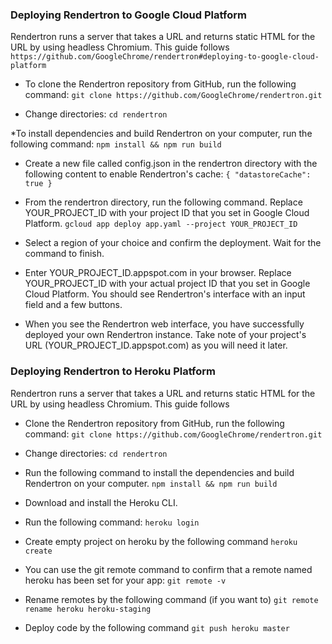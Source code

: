 ###  Deploying Rendertron to Google Cloud Platform

Rendertron runs a server that takes a URL and returns static HTML for the URL by using headless Chromium. This guide follows
`https://github.com/GoogleChrome/rendertron#deploying-to-google-cloud-platform`

* To clone the Rendertron repository from GitHub, run the following command:
`git clone https://github.com/GoogleChrome/rendertron.git`

* Change directories:
`cd rendertron`

*To install dependencies and build Rendertron on your computer, run the following command:
`npm install && npm run build`

* Create a new file called config.json in the rendertron directory with the following content to enable Rendertron's cache:
`{ "datastoreCache": true }`

* From the rendertron directory, run the following command. Replace YOUR_PROJECT_ID with your project ID that you set in Google Cloud Platform.
`gcloud app deploy app.yaml --project YOUR_PROJECT_ID`

* Select a region of your choice and confirm the deployment. Wait for the command to finish.

* Enter YOUR_PROJECT_ID.appspot.com in your browser. Replace YOUR_PROJECT_ID with your actual project ID that you set in Google Cloud Platform. You should see Rendertron's interface with an input field and a few buttons.

* When you see the Rendertron web interface, you have successfully deployed your own Rendertron instance. Take note of your project's URL (YOUR_PROJECT_ID.appspot.com) as you will need it later.

###  Deploying Rendertron to Heroku Platform

Rendertron runs a server that takes a URL and returns static HTML for the URL by using headless Chromium. This guide follows

* Clone the Rendertron repository from GitHub, run the following command:
`git clone https://github.com/GoogleChrome/rendertron.git`

* Change directories:
`cd rendertron`

* Run the following command to install the dependencies and build Rendertron on your computer.
`npm install && npm run build`

* Download and install the Heroku CLI.

* Run the following command:
`heroku login`

* Create empty project on heroku by the following command
`heroku create`

* You can use the git remote command to confirm that a remote named heroku has been set for your app:
`git remote -v`

* Rename remotes by the following command (if you want to) 
`git remote rename heroku heroku-staging`

* Deploy code by the following command
`git push heroku master`